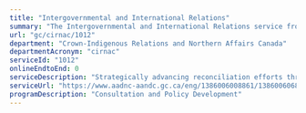 ```yaml
---
title: "Intergovernmental and International Relations"
summary: "The Intergovernmental and International Relations service from Crown-Indigenous Relations and Northern Affairs Canada is not available end-to-end online, according to the GC Service Inventory."
url: "gc/cirnac/1012"
department: "Crown-Indigenous Relations and Northern Affairs Canada"
departmentAcronym: "cirnac"
serviceId: "1012"
onlineEndtoEnd: 0
serviceDescription: "Strategically advancing reconciliation efforts through engagement with Indigenous partners, provincial and territorial governments, other government departments, and international partners to advance full Indigenous participation and engagement and support co-development efforts domestically and aboard. Services include policy development, research and analysis, partner relations, and event coordination (workshops, conferences, meetings, etc.)."
serviceUrl: "https://www.aadnc-aandc.gc.ca/eng/1386006008861/1386006068609"
programDescription: "Consultation and Policy Development"
---
```

